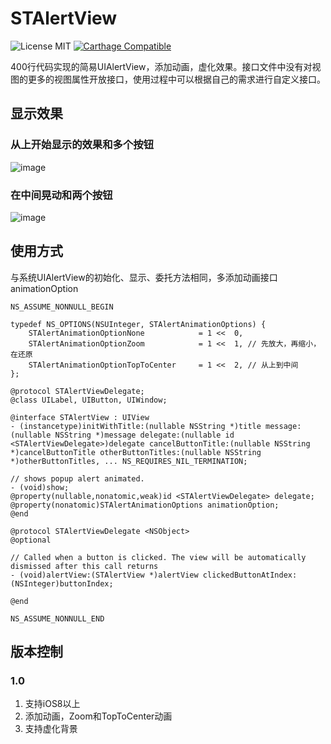 # STAlertView

![License MIT](https://img.shields.io/github/license/mashape/apistatus.svg?maxAge=2592000)
[![Carthage Compatible](https://img.shields.io/badge/Carthage-compatible-4BC51D.svg?style=flat)](https://github.com/Carthage/Carthage)

400行代码实现的简易UIAlertView，添加动画，虚化效果。接口文件中没有对视图的更多的视图属性开放接口，使用过程中可以根据自己的需求进行自定义接口。

## 显示效果
### 从上开始显示的效果和多个按钮
![image](https://github.com/STShenZhaoliang/STImage/blob/master/STAlertView/stalert3.gif)
### 在中间晃动和两个按钮
![image](https://github.com/STShenZhaoliang/STImage/blob/master/STAlertView/stalert4.gif)

## 使用方式
与系统UIAlertView的初始化、显示、委托方法相同，多添加动画接口animationOption

```
NS_ASSUME_NONNULL_BEGIN

typedef NS_OPTIONS(NSUInteger, STAlertAnimationOptions) {
    STAlertAnimationOptionNone            = 1 <<  0,
    STAlertAnimationOptionZoom            = 1 <<  1, // 先放大，再缩小，在还原
    STAlertAnimationOptionTopToCenter     = 1 <<  2, // 从上到中间
};

@protocol STAlertViewDelegate;
@class UILabel, UIButton, UIWindow;

@interface STAlertView : UIView
- (instancetype)initWithTitle:(nullable NSString *)title message:(nullable NSString *)message delegate:(nullable id <STAlertViewDelegate>)delegate cancelButtonTitle:(nullable NSString *)cancelButtonTitle otherButtonTitles:(nullable NSString *)otherButtonTitles, ... NS_REQUIRES_NIL_TERMINATION;

// shows popup alert animated.
- (void)show;
@property(nullable,nonatomic,weak)id <STAlertViewDelegate> delegate;
@property(nonatomic)STAlertAnimationOptions animationOption;
@end

@protocol STAlertViewDelegate <NSObject>
@optional

// Called when a button is clicked. The view will be automatically dismissed after this call returns
- (void)alertView:(STAlertView *)alertView clickedButtonAtIndex:(NSInteger)buttonIndex;

@end

NS_ASSUME_NONNULL_END

```

## 版本控制
### 1.0
1. 支持iOS8以上
2. 添加动画，Zoom和TopToCenter动画
3. 支持虚化背景


